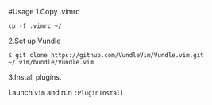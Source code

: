 #Usage
1.Copy .vimrc

`cp -f .vimrc ~/`

2.Set up Vundle

`$ git clone https://github.com/VundleVim/Vundle.vim.git ~/.vim/bundle/Vundle.vim`

3.Install plugins.

Launch `vim` and run `:PluginInstall`
